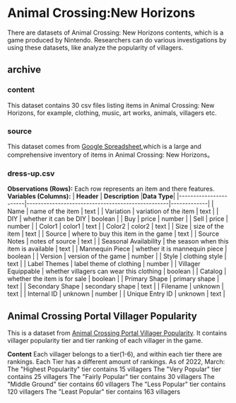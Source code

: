 # Animal Crossing:New Horizons
There are datasets of Animal Crossing: New Horizons contents, which is a game produced by Nintendo.
Researchers can do various investigations by using these datasets, like analyze the popularity of villagers.



## archive

### content
This dataset contains 30 csv files listing items in Animal Crossing: New Horizons, for example, clothing, music, art works, animals, villagers etc.

### source
This dataset comes from [Google Spreadsheet](https://docs.google.com/spreadsheets/d/13d_LAJPlxMa_DubPTuirkIV4DERBMXbrWQsmSh8ReK4/edit#gid=400375391),which is a large and comprehensive inventory of items in Animal Crossing: New Horizons。

### dress-up.csv
**Observations (Rows):** Each row represents an item and there features.
**Variables (Columns):**
| **Header**            | **Description**                                  |**Data Type**|
|-----------------------|--------------------------------------------------|-------------|
| Name                  | name of the item                                 | text        |
| Variation             | variation of the item                            | text        |
| DIY                   | whether it can be DIY                            | boolean     |
| Buy                   | price                                            | number      |
| Sell                  | price                                            | number      |
| Color1                | color1                                           | text        |
| Color2                | color2                                           | text        |
| Size                  | size of the item                                 | text        |
| Source                | where to buy this item in the game               | text        |
| Source Notes          | notes of source                                  | text        |
| Seasonal Availability | the season when this item is available           | text        |
| Mannequin Piece       | whether it is mannequin piece                    | boolean     |
| Version               | version of the game                              | number      |
| Style                 | clothing style                                   | text        |
| Label Themes          | label theme of clothing                          | number      |
| Villager Equippable   | whether villagers can wear this clothing         | boolean     |
| Catalog               | whether the item is for sale                     | boolean     |
| Primary Shape         | primary shape                                    | text        |
| Secondary Shape       | secondary shape                                  | text        |
| Filename              | unknown                                          | text        |
| Internal ID           | unknown                                          | number      |
| Unique Entry ID       | unknown                                          | text        |

## Animal Crossing Portal Villager Popularity

This is a dataset from [Animal Crossing Portal Villager Popularity](https://docs.google.com/spreadsheets/d/13d_LAJPlxMa_DubPTuirkIV4DERBMXbrWQsmSh8ReK4/edit#gid=400375391). It contains villager popularity tier and tier ranking of each villager in the game.

**Content**
Each villager belongs to a tier(1-6), and within each tier there are rankings. Each Tier has a different amount of rankings.
As of 2022, March:
The "Highest Popularity" tier contains 15 villagers
The "Very Popular" tier contains 25 villagers
The "Fairly Popular" tier contains 30 villagers
The "Middle Ground" tier contains 60 villagers
The "Less Popular" tier contains 120 villagers
The "Least Popular" tier contains 163 villagers



